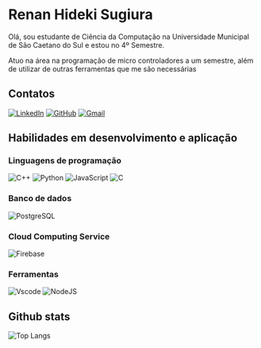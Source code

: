 # Renan Hideki Sugiura

Olá, sou estudante de Ciência da Computação na Universidade Municipal de São Caetano do Sul e estou no 4º Semestre. 

Atuo na área na programação de micro controladores a um semestre, além de utilizar de outras ferramentas que me são necessárias

## Contatos

[![LinkedIn](https://img.shields.io/badge/LinkedIn-0077B5?style=for-the-badge&logo=linkedin&logoColor=white)](linkedin.com/in/renan-sugiura-590b65235)
[![GitHub](https://img.shields.io/badge/GitHub-100000?style=for-the-badge&logo=github&logoColor=white)](https://github.com/RenanHdk)
[![Gmail](https://img.shields.io/badge/Gmail-333333?style=for-the-badge&logo=gmail&logoColor=red)](mailto:renan.hdk.sgr@gmail.com)

## Habilidades em desenvolvimento e aplicação

### Linguagens de programação 
![C++](https://img.shields.io/badge/C%2B%2B-00599C?style=for-the-badge&logo=c%2B%2B&logoColor=white)
![Python](https://img.shields.io/badge/python-3670A0?style=for-the-badge&logo=python&logoColor=ffdd54)
![JavaScript](https://img.shields.io/badge/JavaScript-F7DF1E?style=for-the-badge&logo=javascript&logoColor=black)
![C](https://img.shields.io/badge/C-00599C?style=for-the-badge&logo=c&logoColor=white)

### Banco de dados
![PostgreSQL](https://img.shields.io/badge/PostgreSQL-000?style=for-the-badge&logo=postgresql)

### Cloud Computing Service
![Firebase](https://img.shields.io/badge/MySQL-000?style=for-the-badge&logo=firebase&logoColor=ffca28)


### Ferramentas
![Vscode](https://img.shields.io/badge/Vscode-007ACC?style=for-the-badge&logo=visual-studio-code&logoColor=white)
![NodeJS](https://img.shields.io/badge/node.js-6DA55F?style=for-the-badge&logo=node.js&logoColor=white)


## Github stats
![Top Langs](https://github-readme-stats-git-masterrstaa-rickstaa.vercel.app/api/top-langs/?username=RenanHdk&layout=compact&bg_color=000&border_color=30A3DC&title_color=E94D5F&text_color=FFF)

